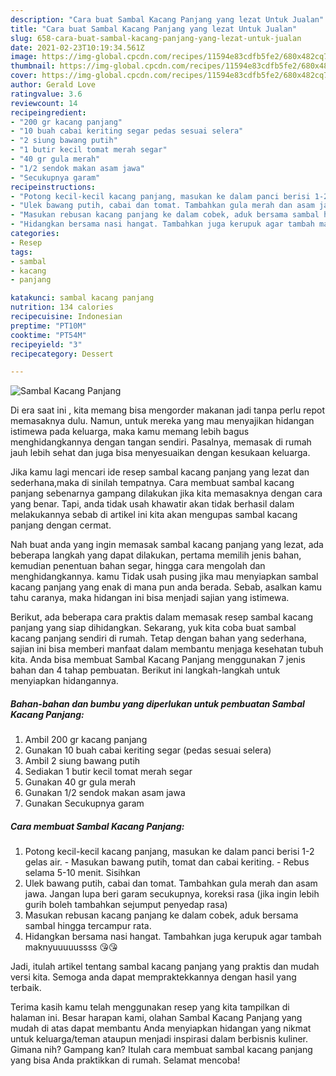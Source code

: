 ```yaml
---
description: "Cara buat Sambal Kacang Panjang yang lezat Untuk Jualan"
title: "Cara buat Sambal Kacang Panjang yang lezat Untuk Jualan"
slug: 658-cara-buat-sambal-kacang-panjang-yang-lezat-untuk-jualan
date: 2021-02-23T10:19:34.561Z
image: https://img-global.cpcdn.com/recipes/11594e83cdfb5fe2/680x482cq70/sambal-kacang-panjang-foto-resep-utama.jpg
thumbnail: https://img-global.cpcdn.com/recipes/11594e83cdfb5fe2/680x482cq70/sambal-kacang-panjang-foto-resep-utama.jpg
cover: https://img-global.cpcdn.com/recipes/11594e83cdfb5fe2/680x482cq70/sambal-kacang-panjang-foto-resep-utama.jpg
author: Gerald Love
ratingvalue: 3.6
reviewcount: 14
recipeingredient:
- "200 gr kacang panjang"
- "10 buah cabai keriting segar pedas sesuai selera"
- "2 siung bawang putih"
- "1 butir kecil tomat merah segar"
- "40 gr gula merah"
- "1/2 sendok makan asam jawa"
- "Secukupnya garam"
recipeinstructions:
- "Potong kecil-kecil kacang panjang, masukan ke dalam panci berisi 1-2 gelas air. Masukan bawang putih, tomat dan cabai keriting. Rebus selama 5-10 menit. Sisihkan"
- "Ulek bawang putih, cabai dan tomat. Tambahkan gula merah dan asam jawa. Jangan lupa beri garam secukupnya, koreksi rasa (jika ingin lebih gurih boleh tambahkan sejumput penyedap rasa)"
- "Masukan rebusan kacang panjang ke dalam cobek, aduk bersama sambal hingga tercampur rata."
- "Hidangkan bersama nasi hangat. Tambahkan juga kerupuk agar tambah maknyuuuuussss 😘😘"
categories:
- Resep
tags:
- sambal
- kacang
- panjang

katakunci: sambal kacang panjang 
nutrition: 134 calories
recipecuisine: Indonesian
preptime: "PT10M"
cooktime: "PT54M"
recipeyield: "3"
recipecategory: Dessert

---
```



![Sambal Kacang Panjang](https://img-global.cpcdn.com/recipes/11594e83cdfb5fe2/680x482cq70/sambal-kacang-panjang-foto-resep-utama.jpg)

Di era  saat ini , kita memang bisa mengorder makanan jadi tanpa perlu repot memasaknya dulu. Namun, untuk mereka yang mau menyajikan hidangan istimewa pada keluarga, maka kamu memang lebih bagus menghidangkannya dengan tangan sendiri. Pasalnya, memasak di rumah jauh lebih sehat dan juga bisa menyesuaikan dengan kesukaan keluarga.

Jika kamu lagi mencari ide resep sambal kacang panjang yang lezat dan sederhana,maka di sinilah tempatnya. Cara membuat sambal kacang panjang  sebenarnya gampang dilakukan jika kita memasaknya dengan cara yang benar. Tapi, anda tidak usah khawatir akan tidak berhasil dalam melakukannya 
sebab di artikel ini kita akan mengupas sambal kacang panjang dengan cermat.  



Nah buat anda yang ingin memasak sambal kacang panjang yang lezat, ada beberapa langkah yang dapat dilakukan, pertama memilih jenis bahan, kemudian penentuan bahan segar, hingga cara mengolah dan menghidangkannya. kamu Tidak usah pusing jika mau menyiapkan sambal kacang panjang yang enak di mana pun anda berada. Sebab, asalkan kamu  tahu caranya, maka hidangan ini bisa menjadi sajian yang istimewa.

Berikut, ada beberapa cara praktis  dalam memasak resep sambal kacang panjang yang siap dihidangkan. Sekarang, yuk kita coba buat sambal kacang panjang sendiri di rumah. Tetap dengan bahan yang sederhana, sajian ini bisa memberi manfaat dalam membantu menjaga kesehatan tubuh kita. Anda bisa membuat Sambal Kacang Panjang menggunakan 7 jenis bahan dan 4 tahap pembuatan. Berikut ini langkah-langkah untuk menyiapkan hidangannya.

<!--inarticleads1-->

##### Bahan-bahan dan bumbu yang diperlukan untuk pembuatan Sambal Kacang Panjang:

1. Ambil 200 gr kacang panjang
1. Gunakan 10 buah cabai keriting segar (pedas sesuai selera)
1. Ambil 2 siung bawang putih
1. Sediakan 1 butir kecil tomat merah segar
1. Gunakan 40 gr gula merah
1. Gunakan 1/2 sendok makan asam jawa
1. Gunakan Secukupnya garam




<!--inarticleads2-->

##### Cara membuat Sambal Kacang Panjang:

1. Potong kecil-kecil kacang panjang, masukan ke dalam panci berisi 1-2 gelas air. - Masukan bawang putih, tomat dan cabai keriting. - Rebus selama 5-10 menit. Sisihkan
1. Ulek bawang putih, cabai dan tomat. Tambahkan gula merah dan asam jawa. Jangan lupa beri garam secukupnya, koreksi rasa (jika ingin lebih gurih boleh tambahkan sejumput penyedap rasa)
1. Masukan rebusan kacang panjang ke dalam cobek, aduk bersama sambal hingga tercampur rata.
1. Hidangkan bersama nasi hangat. Tambahkan juga kerupuk agar tambah maknyuuuuussss 😘😘




Jadi, itulah artikel tentang  sambal kacang panjang  yang praktis dan mudah versi kita. Semoga anda dapat mempraktekkannya dengan hasil yang terbaik. 

Terima kasih kamu telah menggunakan resep yang kita tampilkan di halaman ini. Besar harapan kami, olahan  Sambal Kacang Panjang yang mudah di atas dapat membantu Anda menyiapkan hidangan yang nikmat untuk keluarga/teman ataupun menjadi inspirasi dalam berbisnis kuliner. Gimana nih? Gampang kan? Itulah cara membuat sambal kacang panjang yang bisa Anda praktikkan di rumah. Selamat mencoba!

